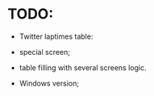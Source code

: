 # TODO:
 - Twitter laptimes table:
  - special screen;
  - table filling with several screens logic.
  
 - Windows version;
